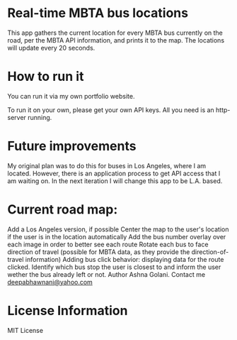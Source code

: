 # Real-time MBTA bus locations
This app gathers the current location for every MBTA bus currently on the road, per the MBTA API information, and prints it to the map. The locations will update every 20 seconds.

# How to run it
You can run it via my own portfolio website.

To run it on your own, please get your own API keys. All you need is an http-server running.

# Future improvements
My original plan was to do this for buses in Los Angeles, where I am located. However, there is an application process to get API access that I am waiting on. In the next iteration I will change this app to be L.A. based.

# Current road map:

Add a Los Angeles version, if possible
Center the map to the user's location if the user is in the location automatically
Add the bus number overlay over each image in order to better see each route
Rotate each bus to face direction of travel (possible for MBTA data, as they provide the direction-of-travel information)
Adding bus click behavior: displaying data for the route clicked.
Identify which bus stop the user is closest to and inform the user wether the bus already left or not.
Author
Ashna Golani. Contact me deepabhawnani@yahoo.com

# License Information
MIT License
